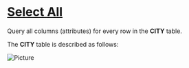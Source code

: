 # [Select All](https://www.hackerrank.com/challenges/select-all-sql/problem)
Query all columns (attributes) for every row in the <strong>CITY</strong> table.

The <strong>CITY</strong> table is described as follows:

![Picture](https://s3.amazonaws.com/hr-challenge-images/8137/1449729804-f21d187d0f-CITY.jpg)
